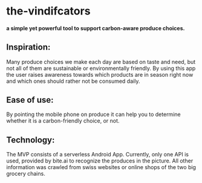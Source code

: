# the-vindifcators

#### a simple yet powerful tool to support carbon-aware produce choices.
## Inspiration:
Many produce choices we make each day are based on taste and need, but not all of them are sustainable or environmentally friendly.
By using this app the user raises awareness towards which products are in season right now and which ones should rather not be consumed daily.
## Ease of use:
By pointing the mobile phone on produce it can help you to determine whether it is a carbon-friendly choice, or not.
## Technology:
The MVP consists of a serverless Android App. Currently, only one API is used, provided by bite.ai to recognize the produces in the picture. All other information was crawled from swiss websites or online shops of the two big grocery chains.
